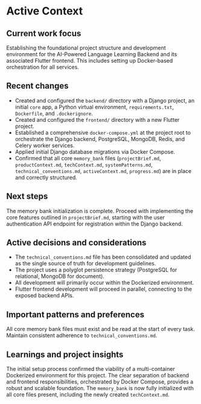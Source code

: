 # Active Context

## Current work focus

Establishing the foundational project structure and development environment for the AI-Powered Language Learning Backend and its associated Flutter frontend. This includes setting up Docker-based orchestration for all services.

## Recent changes

- Created and configured the `backend/` directory with a Django project, an initial `core` app, a Python virtual environment, `requirements.txt`, `Dockerfile`, and `.dockerignore`.
- Created and configured the `frontend/` directory with a new Flutter project.
- Established a comprehensive `docker-compose.yml` at the project root to orchestrate the Django backend, PostgreSQL, MongoDB, Redis, and Celery worker services.
- Applied initial Django database migrations via Docker Compose.
- Confirmed that all core `memory_bank` files (`projectBrief.md`, `productContext.md`, `techContext.md`, `systemPatterns.md`, `technical_conventions.md`, `activeContext.md`, `progress.md`) are in place and correctly structured.

## Next steps

The memory bank initialization is complete. Proceed with implementing the core features outlined in `projectBrief.md`, starting with the user authentication API endpoint for registration within the Django backend.

## Active decisions and considerations

- The `technical_conventions.md` file has been consolidated and updated as the single source of truth for development guidelines.
- The project uses a polyglot persistence strategy (PostgreSQL for relational, MongoDB for document).
- All development will primarily occur within the Dockerized environment.
- Flutter frontend development will proceed in parallel, connecting to the exposed backend APIs.

## Important patterns and preferences

All core memory bank files must exist and be read at the start of every task. Maintain consistent adherence to `technical_conventions.md`.

## Learnings and project insights

The initial setup process confirmed the viability of a multi-container Dockerized environment for this project. The clear separation of backend and frontend responsibilities, orchestrated by Docker Compose, provides a robust and scalable foundation. The `memory_bank` is now fully initialized with all core files present, including the newly created `techContext.md`.
